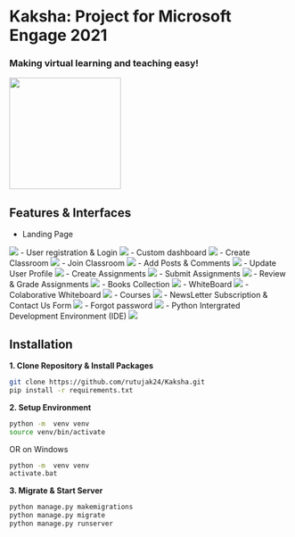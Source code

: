 # Kaksha: Project for Microsoft Engage 2021
### Making virtual learning and teaching easy!

<img src="Docs/Screenshots/logo.png" width="200"/>

## Features & Interfaces 
- Landing Page 
<img src="Docs/screenshots/landing.png"/>
- User registration & Login
<img src="Docs/screenshots/login.png"/>
- Custom dashboard
<img src="Docs/screenshots/dashboard.png"/>
- Create Classroom
<img src="Docs/screenshots/create.png"/>
- Join Classroom
<img src="Docs/screenshots/join.png"/>
- Add Posts  & Comments
<img src="Docs/screenshots/posts.png"/>
- Update User Profile
<img src="Docs/screenshots/update_profile.png"/>
- Create Assignments 
<img src="Docs/screenshots/create_assignment.png"/>
- Submit Assignments
<img src="Docs/screenshots/submit_assignment.png"/>
- Review & Grade Assignments 
<img src="Docs/screenshots/grade_assignment.png"/>
- Books Collection
<img src="Docs/screenshots/books.png"/>
- WhiteBoard 
<img src="Docs/screenshots/whiteboard.png"/>
- Colaborative Whiteboard
<img src="Docs/screenshots/cboard.png"/>
- Courses 
<img src="Docs/screenshots/course.png"/>
- NewsLetter Subscription & Contact Us Form
<img src="Docs/screenshots/newsletter.png"/>
- Forgot password 
<img src="Docs/screenshots/forgot_password.png"/>
- Python Intergrated Development Environment (IDE)
<img src="Docs/screenshots/ide.png"/>

## Installation

**1. Clone Repository & Install Packages**
```sh
git clone https://github.com/rutujak24/Kaksha.git
pip install -r requirements.txt
```
**2. Setup Environment**
```sh
python -m  venv venv
source venv/bin/activate
``````
OR on Windows
```sh
python -m  venv venv
activate.bat
``````

**3. Migrate & Start Server**
```sh
python manage.py makemigrations
python manage.py migrate
python manage.py runserver
```

